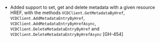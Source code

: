 * Added support to set, get and delete metadata with a given resource HREF, with the methods
  `VCDClient.GetMetadataByHref`, `VCDClient.AddMetadataEntryByHref`, `VCDClient.AddMetadataEntryByHrefAsync`,
  `VCDClient.DeleteMetadataEntryByHref` and `VCDClient.DeleteMetadataEntryByHrefAsync` [GH-454]
